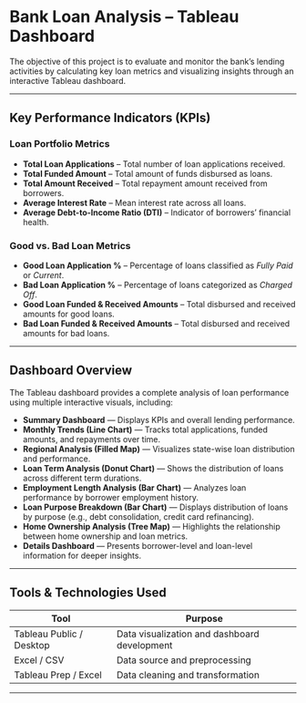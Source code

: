 #  Bank Loan Analysis – Tableau Dashboard  

The objective of this project is to evaluate and monitor the bank’s lending activities by calculating key loan metrics and visualizing insights through an interactive Tableau dashboard.

---

## Key Performance Indicators (KPIs)

### Loan Portfolio Metrics
- **Total Loan Applications** – Total number of loan applications received.  
- **Total Funded Amount** – Total amount of funds disbursed as loans.  
- **Total Amount Received** – Total repayment amount received from borrowers.  
- **Average Interest Rate** – Mean interest rate across all loans.  
- **Average Debt-to-Income Ratio (DTI)** – Indicator of borrowers’ financial health.  

### Good vs. Bad Loan Metrics
- **Good Loan Application %** – Percentage of loans classified as *Fully Paid* or *Current*.  
- **Bad Loan Application %** – Percentage of loans categorized as *Charged Off*.  
- **Good Loan Funded & Received Amounts** – Total disbursed and received amounts for good loans.  
- **Bad Loan Funded & Received Amounts** – Total disbursed and received amounts for bad loans.  

---

## Dashboard Overview  

The Tableau dashboard provides a complete analysis of loan performance using multiple interactive visuals, including:  

- **Summary Dashboard** — Displays KPIs and overall lending performance.  
- **Monthly Trends (Line Chart)** — Tracks total applications, funded amounts, and repayments over time.  
- **Regional Analysis (Filled Map)** — Visualizes state-wise loan distribution and performance.  
- **Loan Term Analysis (Donut Chart)** — Shows the distribution of loans across different term durations.  
- **Employment Length Analysis (Bar Chart)** — Analyzes loan performance by borrower employment history.  
- **Loan Purpose Breakdown (Bar Chart)** — Displays distribution of loans by purpose (e.g., debt consolidation, credit card refinancing).  
- **Home Ownership Analysis (Tree Map)** — Highlights the relationship between home ownership and loan metrics.  
- **Details Dashboard** — Presents borrower-level and loan-level information for deeper insights.  

---

## Tools & Technologies Used  

| Tool | Purpose |
|------|---------|
| Tableau Public / Desktop | Data visualization and dashboard development |
| Excel / CSV | Data source and preprocessing |
| Tableau Prep / Excel | Data cleaning and transformation |

---
